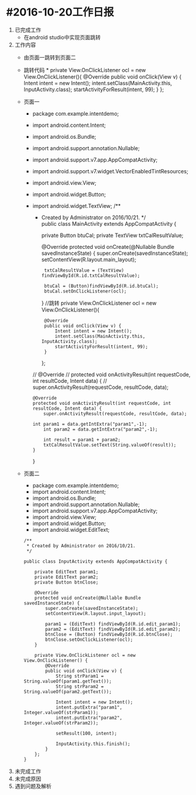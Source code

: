 #2016-10-20工作日报
====================

1. 已完成工作
      * 在android studio中实现页面跳转
2. 工作内容
      * 由页面一跳转到页面二
      * 跳转代码
              * private View.OnClickListener ocl = new View.OnClickListener(){
                      @Override
                      public void onClick(View v) {
                          Intent intent = new Intent();
                          intent.setClass(MainActivity.this, InputActivity.class);
                          startActivityForResult(intent, 99);
                      }
                 };
      * 页面一
          * package com.example.intentdemo;
          * import android.content.Intent;
          * import android.os.Bundle;
          * import android.support.annotation.Nullable;
          * import android.support.v7.app.AppCompatActivity;
          * import android.support.v7.widget.VectorEnabledTintResources;
          * import android.view.View;
          * import android.widget.Button;
          * import android.widget.TextView;
            /**
             * Created by Administrator on 2016/10/21.
             */            
            public class MainActivity extends AppCompatActivity {
            
                private Button btuCal;
                private TextView txtCalResultValue;
            
                @Override
                protected void onCreate(@Nullable Bundle savedInstanceState) {
                    super.onCreate(savedInstanceState);
                    setContentView(R.layout.main_layout);
            
                    txtCalResultValue = (TextView) findViewById(R.id.txtCalResultValue);
            
                    btuCal = (Button)findViewById(R.id.btuCal);
                    btuCal.setOnClickListener(ocl);
                }
                //跳转
                private View.OnClickListener ocl = new View.OnClickListener(){
            
                    @Override
                    public void onClick(View v) {
                        Intent intent = new Intent();
                        intent.setClass(MainActivity.this, InputActivity.class);
                        startActivityForResult(intent, 99);
                    }
                };
            
            //    @Override
            //    protected void onActivityResult(int requestCode, int resultCode, Intent data) {
            //        super.onActivityResult(requestCode, resultCode, data);
            
            
                @Override
                protected void onActivityResult(int requestCode, int resultCode, Intent data) {
                    super.onActivityResult(requestCode, resultCode, data);
            
                int param1 = data.getIntExtra("param1",-1);
                    int param2 = data.getIntExtra("param2",-1);
            
                    int result = param1 + param2;
                    txtCalResultValue.setText(String.valueOf(result));
                }
            }

      * 页面二
           * package com.example.intentdemo;
           * import android.content.Intent;
           * import android.os.Bundle;
           * import android.support.annotation.Nullable;
           * import android.support.v7.app.AppCompatActivity;
           * import android.view.View;
           * import android.widget.Button;
           * import android.widget.EditText;
            
            /**
             * Created by Administrator on 2016/10/21.
             */
            
            public class InputActivity extends AppCompatActivity {
            
                private EditText param1;
                private EditText param2;
                private Button btnClose;
            
                @Override
                protected void onCreate(@Nullable Bundle savedInstanceState) {
                    super.onCreate(savedInstanceState);
                    setContentView(R.layout.input_layout);
            
                    param1 = (EditText) findViewById(R.id.edit_param1);
                    param2 = (EditText) findViewById(R.id.edit_param2);
                    btnClose = (Button) findViewById(R.id.btnClose);
                    btnClose.setOnClickListener(ocl);
                }
            
                private View.OnClickListener ocl = new View.OnClickListener() {
                    @Override
                    public void onClick(View v) {
                        String strParam1 = String.valueOf(param1.getText());
                        String strParam2 = String.valueOf(param2.getText());
            
                        Intent intent = new Intent();
                        intent.putExtra("param1", Integer.valueOf(strParam1));
                        intent.putExtra("param2", Integer.valueOf(strParam2));
            
                        setResult(100, intent);
            
                        InputActivity.this.finish();
                    }
                };
            }

3. 未完成工作
4. 未完成原因
5. 遇到问题及解析
